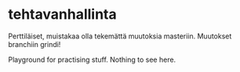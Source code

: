 # tehtavanhallinta

Perttiläiset, muistakaa olla tekemättä muutoksia masteriin. Muutokset branchiin grindi!

Playground for practising stuff. Nothing to see here.

